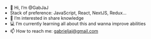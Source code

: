 - 👋  Hi, I’m @GabJaJ
- Stack of preference: JavaScript, React, NextJS, Redux...
- 🔎  I’m interested in share knowledge
- 💻  I’m currently learning all about this and wanna improve abilities 
- 📫  How to reach me: gabrieljaj@gmail.com

<!---
GabJaJ/GabJaJ is a ✨ special ✨ repository because its `README.md` (this file) appears on your GitHub profile.
You can click the Preview link to take a look at your changes.
--->
